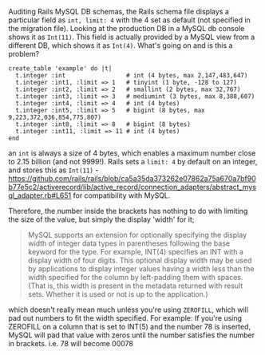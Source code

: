 Auditing Rails MySQL DB schemas, the Rails schema file displays a particular field as `int, limit: 4` with the 4 set as default (not specified in the migration file). Looking at the production DB in a MySQL db console shows it as `Int(11)`. This field is actually provided by a MySQL view from a different DB, which shows it as `Int(4)`. What's going on and is this a problem?

```
create_table 'example' do |t|
  t.integer :int                 # int (4 bytes, max 2,147,483,647)
  t.integer :int1, :limit => 1   # tinyint (1 byte, -128 to 127)
  t.integer :int2, :limit => 2   # smallint (2 bytes, max 32,767)
  t.integer :int3, :limit => 3   # mediumint (3 bytes, max 8,388,607)
  t.integer :int4, :limit => 4   # int (4 bytes)
  t.integer :int5, :limit => 5   # bigint (8 bytes, max 9,223,372,036,854,775,807)
  t.integer :int8, :limit => 8   # bigint (8 bytes)
  t.integer :int11, :limit => 11 # int (4 bytes)
end
```

an `int` is always a size of 4 bytes, which enables a maximum number close to 2.15 billion (and not 9999!). Rails sets a `limit: 4` by default on an integer, and stores this as `Int(11)` - https://github.com/rails/rails/blob/ca5a35da373262e07862a75a670a7bf90b77e5c2/activerecord/lib/active_record/connection_adapters/abstract_mysql_adapter.rb#L651 for compatibility with MySQL.

Therefore, the number inside the brackets has nothing to do with limiting the size of the value, but simply the display 'width' for it; 

> MySQL supports an extension for optionally specifying the display width of integer data types in parentheses following the base keyword for the type. For example, INT(4) specifies an INT with a display width of four digits. This optional display width may be used by applications to display integer values having a width less than the width specified for the column by left-padding them with spaces. (That is, this width is present in the metadata returned with result sets. Whether it is used or not is up to the application.)

which doesn't really mean much unless you're using `ZEROFILL`, which will pad out numbers to fit the width specified. 
For example: If you're using ZEROFILL on a column that is set to INT(5) and the number 78 is inserted, MySQL will pad that value with zeros until the number satisfies the number in brackets. i.e. 78 will become 00078
